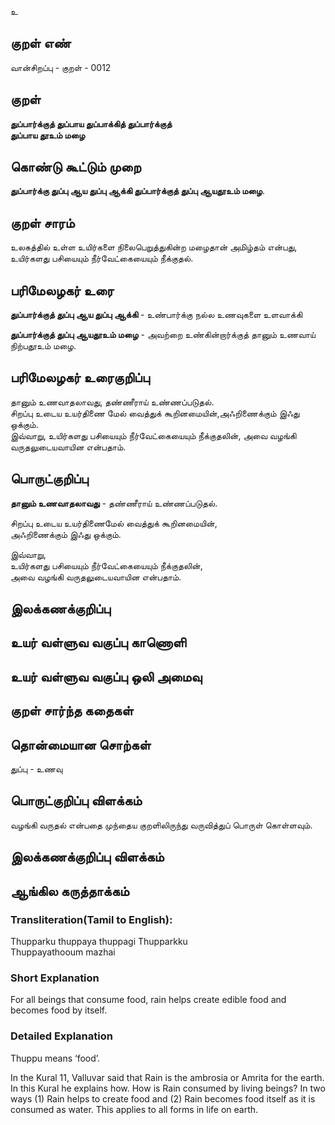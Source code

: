 உ

## குறள் எண் 

வான்சிறப்பு - குறள் - 0012
## குறள் 

**துப்பார்க்குத் துப்பாய துப்பாக்கித் துப்பார்க்குத்  
துப்பாய தூஉம் மழை**

## கொண்டு கூட்டும் முறை

**துப்பார்க்கு துப்பு ஆய துப்பு ஆக்கி துப்பார்க்குத் துப்பு ஆயதூஉம் மழை**.  

## குறள் சாரம் 

உலகத்தில் உள்ள உயிர்களை நிலைபெறுத்துகின்ற மழைதான் அமிழ்தம் என்பது,  
உயிர்களது பசியையும் நீர்வேட்கையையும் நீக்குதல்.

## பரிமேலழகர் உரை

**துப்பார்க்குத் துப்பு ஆய துப்பு ஆக்கி** - உண்பார்க்கு நல்ல உணவுகளை உளவாக்கி  

**துப்பார்க்குத் துப்பு ஆயதூஉம் மழை** - அவற்றை உண்கின்றார்க்குத் தானும் உணவாய் நிற்பதூஉம் மழை.  

## பரிமேலழகர் உரைகுறிப்பு   

தானும் உணவாதலாவது, தண்ணீராய் உண்ணப்படுதல்.  
சிறப்பு உடைய உயர்திணை மேல் வைத்துக் கூறினமையின்,அஃறிணைக்கும் இஃது ஒக்கும்.  
இவ்வாறு, உயிர்களது பசியையும் நீர்வேட்கையையும் நீக்குதலின், அவை வழங்கி வருதலுடையவாயின என்பதாம்.  

## பொருட்குறிப்பு 

**தானும் உணவாதலாவது** - தண்ணீராய் உண்ணப்படுதல்.  

சிறப்பு உடைய உயர்திணைமேல் வைத்துக் கூறினமையின்,  
அஃறிணைக்கும் இஃது ஒக்கும்.  

இவ்வாறு,  
உயிர்களது பசியையும் நீர்வேட்கையையும் நீக்குதலின்,  
அவை வழங்கி வருதலுடையவாயின என்பதாம்.

## இலக்கணக்குறிப்பு  


## உயர் வள்ளுவ வகுப்பு காணொளி


## உயர் வள்ளுவ வகுப்பு ஒலி அமைவு 

 
## குறள் சார்ந்த கதைகள் 


## தொன்மையான சொற்கள்

துப்பு - உணவு

## பொருட்குறிப்பு விளக்கம்

வழங்கி வருதல் என்பதை முந்தைய குறளிலிருந்து வருவித்துப் பொருள் கொள்ளவும்.

## இலக்கணக்குறிப்பு விளக்கம்


## ஆங்கில கருத்தாக்கம் 

### Transliteration(Tamil to English):  
Thupparku thuppaya thuppagi Thupparkku  
Thuppayathooum mazhai  

### Short Explanation
For all beings that consume food, rain helps create edible food and becomes food by itself.  

### Detailed Explanation 
Thuppu means ‘food’.  

In the Kural 11, Valluvar said that Rain is the ambrosia or Amrita for the earth. In this Kural he explains how. How is Rain consumed by living beings? In two ways (1) Rain helps to create food and (2) Rain becomes food itself as it is consumed as water. This applies to all forms in life on earth.  

